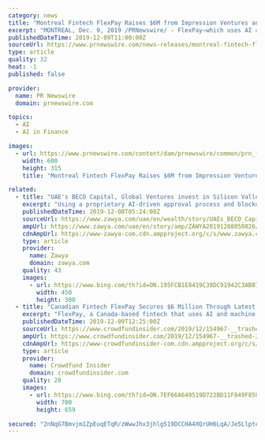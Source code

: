 ```yaml
---
category: news
title: "Montreal Fintech FlexPay Raises $6M from Impression Ventures and BMO Capital Partners"
excerpt: "MONTREAL, Dec. 9, 2019 /PRNewswire/ - FlexPay—which uses AI and machine-learning to help merchants recover lost revenues from declined transactions—is proud to announce they raised $6 million dollars, led by Impression Ventures, with participation from BMO Capital Partners, Anges Québec and strategic partners. Credit card issuers report ..."
publishedDateTime: 2019-12-09T11:00:00Z
sourceUrl: https://www.prnewswire.com/news-releases/montreal-fintech-flexpay-raises-6m-from-impression-ventures-and-bmo-capital-partners-300971027.html
type: article
quality: 32
heat: -1
published: false

provider:
  name: PR Newswire
  domain: prnewswire.com

topics:
  - AI
  - AI in Finance

images:
  - url: https://www.prnewswire.com/content/dam/prnewswire/common/prn_facebook_sharing_logo.jpg
    width: 600
    height: 315
    title: "Montreal Fintech FlexPay Raises $6M from Impression Ventures and BMO Capital Partners"

related:
  - title: "UAE's BECO Capital, Global Ventures invest in Silicon Valley fintech firm"
    excerpt: "Using a proprietary AI-driven approval process and blockchain technology, the Silicon Valley-based fintech provides start-ups with instant access to credit and complete control over their spending. Tribal Credit's backers include Endure Capital, 500 Startups, Valve VC, AR Ventures, Off The Grid Ventures, Rising Tide Fund, RiseUp, and Tribe Capital."
    publishedDateTime: 2019-12-08T05:24:00Z
    sourceUrl: https://www.zawya.com/uae/en/wealth/story/UAEs_BECO_Capital_Global_Ventures_invest_in_Silicon_Valley_fintech_firm-ZAWYA20191208050826/
    ampUrl: https://www.zawya.com/uae/en/story/amp/ZAWYA20191208050826/
    cdnAmpUrl: https://www-zawya-com.cdn.ampproject.org/c/s/www.zawya.com/uae/en/story/amp/ZAWYA20191208050826/
    type: article
    provider:
      name: Zawya
      domain: zawya.com
    quality: 43
    images:
      - url: https://www.bing.com/th?id=ON.195FCB1E8419C39DC91942C3AB87864A
        width: 450
        height: 300
  - title: "Canadian Fintech FlexPay Secures $6 Million Through Latest Investment Round Led By Impression Ventures"
    excerpt: "FlexPay, a Canada-based fintech that uses AI and machine learning to help merchants recover lost revenues from declined transactions, announced on Monday it secured $6 million through its latest investment round, which was led by Impression Ventures with ..."
    publishedDateTime: 2019-12-09T12:25:00Z
    sourceUrl: https://www.crowdfundinsider.com/2019/12/154967-__trashed-2/
    ampUrl: https://www.crowdfundinsider.com/2019/12/154967-__trashed-2/amp/
    cdnAmpUrl: https://www-crowdfundinsider-com.cdn.ampproject.org/c/s/www.crowdfundinsider.com/2019/12/154967-__trashed-2/amp/
    type: article
    provider:
      name: Crowdfund Insider
      domain: crowdfundinsider.com
    quality: 28
    images:
      - url: https://www.bing.com/th?id=ON.7EF66A649519D722BD11F849F858CDD9
        width: 700
        height: 659

secured: "2nNqG7Bmvjm1ZpEuqETqR/zWwwJhx3jhlg519DCCHA4XQrUH6LqA/Je5Llpte+AA/SxR5tQxFUZM26Zbu/1cfRdeanfkArWPh6CHmA5XAds07z76u4EHgHfOE+19bU07bKncLkhaydK6lzcA0yg7QGr/D1UDH3HSEMGUEu5+IT0G8Fgt75j47UBEqO/rM7au9OpEQntx+p3YirL/fU+34AKjtY4e6S/TzYk7pe4VVW8BkS+JBjvy4tw/m4xRkqQE9RfcsGVWjCSC7ctrQw1wfw==;vLlcVlepqT21PuKR/OGp6Q=="
---
```


